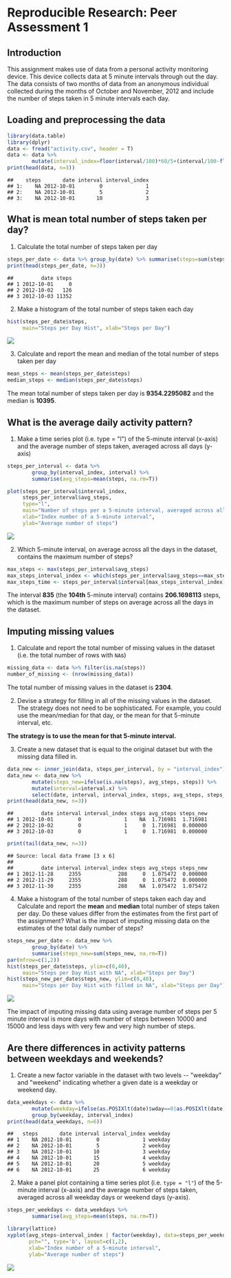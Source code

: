 # Reproducible Research: Peer Assessment 1
## Introduction

This assignment makes use of data from a personal activity monitoring device. This device collects data at 5 minute intervals through out the day. The data consists of two months of data from an anonymous individual collected during the months of October and November, 2012 and include the number of steps taken in 5 minute intervals each day.

## Loading and preprocessing the data


```r
library(data.table)
library(dplyr)
data <- fread("activity.csv", header = T)
data <- data %>% 
        mutate(interval_index=floor(interval/100)*60/5+(interval/100-floor(interval/100))*100/5+1)
print(head(data, n=3))
```

```
##    steps       date interval interval_index
## 1:    NA 2012-10-01        0              1
## 2:    NA 2012-10-01        5              2
## 3:    NA 2012-10-01       10              3
```

## What is mean total number of steps taken per day?

1. Calculate the total number of steps taken per day


```r
steps_per_date <- data %>% group_by(date) %>% summarise(steps=sum(steps, na.rm=T))
print(head(steps_per_date, n=3))
```

```
##         date steps
## 1 2012-10-01     0
## 2 2012-10-02   126
## 3 2012-10-03 11352
```

2. Make a histogram of the total number of steps taken each day


```r
hist(steps_per_date$steps, 
     main="Steps per Day Hist", xlab="Steps per Day")
```

![](PA1_template_files/figure-html/unnamed-chunk-3-1.png) 

3. Calculate and report the mean and median of the total number of steps taken per day


```r
mean_steps <- mean(steps_per_date$steps)
median_steps <- median(steps_per_date$steps)
```

The mean total number of steps taken per day is **9354.2295082** and the median is **10395**.


## What is the average daily activity pattern?

1. Make a time series plot (i.e. type = "l") of the 5-minute interval (x-axis) and the average number of steps taken, averaged across all days (y-axis)


```r
steps_per_interval <- data %>% 
        group_by(interval_index, interval) %>% 
        summarise(avg_steps=mean(steps, na.rm=T))

plot(steps_per_interval$interval_index, 
     steps_per_interval$avg_steps, 
     type="l", 
     main="Number of steps per a 5-minute interval, averaged across all days", 
     xlab="Index number of a 5-minute interval", 
     ylab="Average number of steps")
```

![](PA1_template_files/figure-html/unnamed-chunk-5-1.png) 

2. Which 5-minute interval, on average across all the days in the dataset, contains the maximum number of steps?


```r
max_steps <- max(steps_per_interval$avg_steps)
max_steps_interval_index <- which(steps_per_interval$avg_steps==max_steps)
max_steps_time <- steps_per_interval$interval[max_steps_interval_index]
```

The interval **835** (the **104th** 5-minute interval) contains **206.1698113** steps, which is the maximum number of steps on average across all the days in the dataset.

## Imputing missing values

1. Calculate and report the total number of missing values in the dataset (i.e. the total number of rows with `NA`s)


```r
missing_data <- data %>% filter(is.na(steps))
number_of_missing <- (nrow(missing_data))
```

The total number of missing values in the dataset is **2304**.

2. Devise a strategy for filling in all of the missing values in the dataset. The strategy does not need to be sophisticated. For example, you could use the mean/median for that day, or the mean for that 5-minute interval, etc.

**The strategy is to use the mean for that 5-minute interval.**  

3. Create a new dataset that is equal to the original dataset but with the missing data filled in.


```r
data_new <- inner_join(data, steps_per_interval, by = "interval_index")
data_new <- data_new %>% 
        mutate(steps_new=ifelse(is.na(steps), avg_steps, steps)) %>%
        mutate(interval=interval.x) %>%
        select(date, interval, interval_index, steps, avg_steps, steps_new )
print(head(data_new, n=3))
```

```
##         date interval interval_index steps avg_steps steps_new
## 1 2012-10-01        0              1    NA  1.716981  1.716981
## 2 2012-10-02        0              1     0  1.716981  0.000000
## 3 2012-10-03        0              1     0  1.716981  0.000000
```

```r
print(tail(data_new, n=3))
```

```
## Source: local data frame [3 x 6]
## 
##         date interval interval_index steps avg_steps steps_new
## 1 2012-11-28     2355            288     0  1.075472  0.000000
## 2 2012-11-29     2355            288     0  1.075472  0.000000
## 3 2012-11-30     2355            288    NA  1.075472  1.075472
```

4. Make a histogram of the total number of steps taken each day and Calculate and report the **mean** and **median** total number of steps taken per day. Do these values differ from the estimates from the first part of the assignment? What is the impact of imputing missing data on the estimates of the total daily number of steps?


```r
steps_new_per_date <- data_new %>% 
        group_by(date) %>% 
        summarise(steps_new=sum(steps_new, na.rm=T))
par(mfrow=c(1,2))
hist(steps_per_date$steps, ylim=c(0,40), 
     main="Steps per Day Hist with NA", xlab="Steps per Day")
hist(steps_new_per_date$steps_new, ylim=c(0,40), 
     main="Steps per Day Hist with filled in NA", xlab="Steps per Day")
```

![](PA1_template_files/figure-html/unnamed-chunk-9-1.png) 

The impact of imputing missing data using average number of steps per 5 minute interval is more days with number of steps between 10000 and 15000 and less days with very few and very high number of steps.

## Are there differences in activity patterns between weekdays and weekends?

1. Create a new factor variable in the dataset with two levels -- "weekday" and "weekend" indicating whether a given date is a weekday or weekend day.


```r
data_weekdays <- data %>% 
        mutate(weekday=ifelse(as.POSIXlt(date)$wday==0|as.POSIXlt(date)$wday==6, "weekend", "weekday")) %>%
        group_by(weekday, interval_index)
print(head(data_weekdays, n=6))
```

```
##   steps       date interval interval_index weekday
## 1    NA 2012-10-01        0              1 weekday
## 2    NA 2012-10-01        5              2 weekday
## 3    NA 2012-10-01       10              3 weekday
## 4    NA 2012-10-01       15              4 weekday
## 5    NA 2012-10-01       20              5 weekday
## 6    NA 2012-10-01       25              6 weekday
```

2. Make a panel plot containing a time series plot (i.e. `type = "l"`) of the 5-minute interval (x-axis) and the average number of steps taken, averaged across all weekday days or weekend days (y-axis). 


```r
steps_per_weekdays <- data_weekdays %>% 
        summarise(avg_steps=mean(steps, na.rm=T))

library(lattice)
xyplot(avg_steps~interval_index | factor(weekday), data=steps_per_weekdays, 
       pch="", type='b', layout=c(1,2),
       xlab="Index number of a 5-minute interval",  
       ylab="Average number of steps")
```

![](PA1_template_files/figure-html/unnamed-chunk-11-1.png) 
